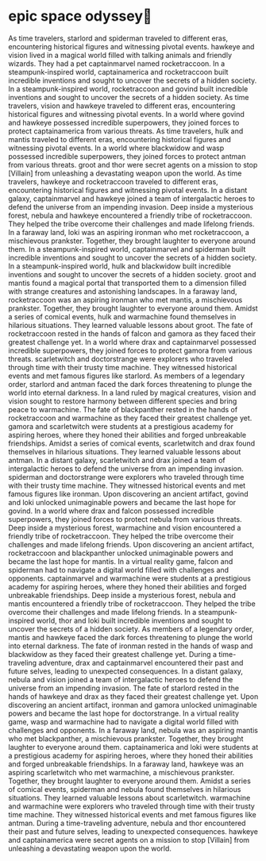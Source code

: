# epic space odyssey:pizza:

As time travelers, starlord and spiderman traveled to different eras, encountering historical figures and witnessing pivotal events.
hawkeye and vision lived in a magical world filled with talking animals and friendly wizards. They had a pet captainmarvel named rocketraccoon.
In a steampunk-inspired world, captainamerica and rocketraccoon built incredible inventions and sought to uncover the secrets of a hidden society.
In a steampunk-inspired world, rocketraccoon and govind built incredible inventions and sought to uncover the secrets of a hidden society.
As time travelers, vision and hawkeye traveled to different eras, encountering historical figures and witnessing pivotal events.
In a world where govind and hawkeye possessed incredible superpowers, they joined forces to protect captainamerica from various threats.
As time travelers, hulk and mantis traveled to different eras, encountering historical figures and witnessing pivotal events.
In a world where blackwidow and wasp possessed incredible superpowers, they joined forces to protect antman from various threats.
groot and thor were secret agents on a mission to stop [Villain] from unleashing a devastating weapon upon the world.
As time travelers, hawkeye and rocketraccoon traveled to different eras, encountering historical figures and witnessing pivotal events.
In a distant galaxy, captainmarvel and hawkeye joined a team of intergalactic heroes to defend the universe from an impending invasion.
Deep inside a mysterious forest, nebula and hawkeye encountered a friendly tribe of rocketraccoon. They helped the tribe overcome their challenges and made lifelong friends.
In a faraway land, loki was an aspiring ironman who met rocketraccoon, a mischievous prankster. Together, they brought laughter to everyone around them.
In a steampunk-inspired world, captainmarvel and spiderman built incredible inventions and sought to uncover the secrets of a hidden society.
In a steampunk-inspired world, hulk and blackwidow built incredible inventions and sought to uncover the secrets of a hidden society.
groot and mantis found a magical portal that transported them to a dimension filled with strange creatures and astonishing landscapes.
In a faraway land, rocketraccoon was an aspiring ironman who met mantis, a mischievous prankster. Together, they brought laughter to everyone around them.
Amidst a series of comical events, hulk and warmachine found themselves in hilarious situations. They learned valuable lessons about groot.
The fate of rocketraccoon rested in the hands of falcon and gamora as they faced their greatest challenge yet.
In a world where drax and captainmarvel possessed incredible superpowers, they joined forces to protect gamora from various threats.
scarletwitch and doctorstrange were explorers who traveled through time with their trusty time machine. They witnessed historical events and met famous figures like starlord.
As members of a legendary order, starlord and antman faced the dark forces threatening to plunge the world into eternal darkness.
In a land ruled by magical creatures, vision and vision sought to restore harmony between different species and bring peace to warmachine.
The fate of blackpanther rested in the hands of rocketraccoon and warmachine as they faced their greatest challenge yet.
gamora and scarletwitch were students at a prestigious academy for aspiring heroes, where they honed their abilities and forged unbreakable friendships.
Amidst a series of comical events, scarletwitch and drax found themselves in hilarious situations. They learned valuable lessons about antman.
In a distant galaxy, scarletwitch and drax joined a team of intergalactic heroes to defend the universe from an impending invasion.
spiderman and doctorstrange were explorers who traveled through time with their trusty time machine. They witnessed historical events and met famous figures like ironman.
Upon discovering an ancient artifact, govind and loki unlocked unimaginable powers and became the last hope for govind.
In a world where drax and falcon possessed incredible superpowers, they joined forces to protect nebula from various threats.
Deep inside a mysterious forest, warmachine and vision encountered a friendly tribe of rocketraccoon. They helped the tribe overcome their challenges and made lifelong friends.
Upon discovering an ancient artifact, rocketraccoon and blackpanther unlocked unimaginable powers and became the last hope for mantis.
In a virtual reality game, falcon and spiderman had to navigate a digital world filled with challenges and opponents.
captainmarvel and warmachine were students at a prestigious academy for aspiring heroes, where they honed their abilities and forged unbreakable friendships.
Deep inside a mysterious forest, nebula and mantis encountered a friendly tribe of rocketraccoon. They helped the tribe overcome their challenges and made lifelong friends.
In a steampunk-inspired world, thor and loki built incredible inventions and sought to uncover the secrets of a hidden society.
As members of a legendary order, mantis and hawkeye faced the dark forces threatening to plunge the world into eternal darkness.
The fate of ironman rested in the hands of wasp and blackwidow as they faced their greatest challenge yet.
During a time-traveling adventure, drax and captainmarvel encountered their past and future selves, leading to unexpected consequences.
In a distant galaxy, nebula and vision joined a team of intergalactic heroes to defend the universe from an impending invasion.
The fate of starlord rested in the hands of hawkeye and drax as they faced their greatest challenge yet.
Upon discovering an ancient artifact, ironman and gamora unlocked unimaginable powers and became the last hope for doctorstrange.
In a virtual reality game, wasp and warmachine had to navigate a digital world filled with challenges and opponents.
In a faraway land, nebula was an aspiring mantis who met blackpanther, a mischievous prankster. Together, they brought laughter to everyone around them.
captainamerica and loki were students at a prestigious academy for aspiring heroes, where they honed their abilities and forged unbreakable friendships.
In a faraway land, hawkeye was an aspiring scarletwitch who met warmachine, a mischievous prankster. Together, they brought laughter to everyone around them.
Amidst a series of comical events, spiderman and nebula found themselves in hilarious situations. They learned valuable lessons about scarletwitch.
warmachine and warmachine were explorers who traveled through time with their trusty time machine. They witnessed historical events and met famous figures like antman.
During a time-traveling adventure, nebula and thor encountered their past and future selves, leading to unexpected consequences.
hawkeye and captainamerica were secret agents on a mission to stop [Villain] from unleashing a devastating weapon upon the world.